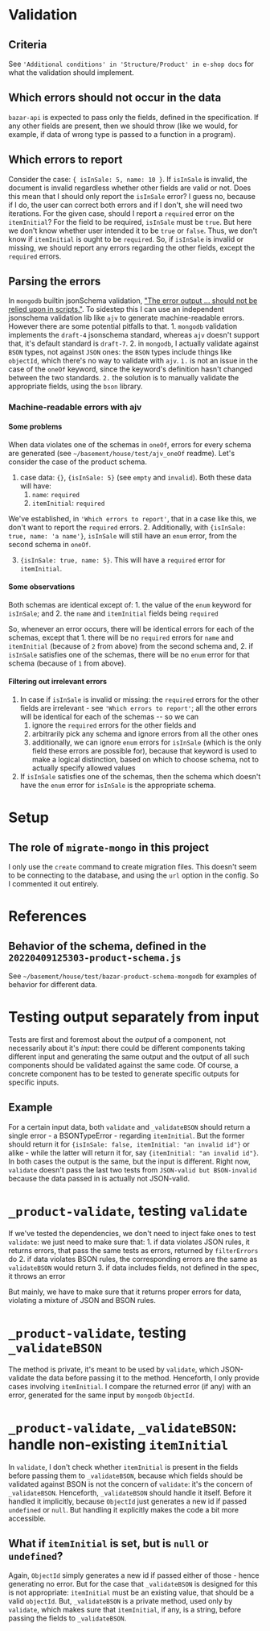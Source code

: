 # Validation
## Criteria
See `'Additional conditions' in 'Structure/Product' in e-shop docs` for what the validation should implement.

## Which errors should not occur in the data
`bazar-api` is expected to pass only the fields, defined in the specification. If any other fields are present, then we should throw (like we would, for example, if data of wrong type is passed to a function in a program).

## Which errors to report
Consider the case: `{
    isInSale: 5,
    name: 10
}`.
If `isInSale` is invalid, the document is invalid regardless whether other fields are valid or not. Does this mean that I should only report the `isInSale` error? I guess no, because if I do, the user can correct both errors and if I don't, she will need two iterations.
For the given case, should I report a `required` error on the `itemInitial`? For the field to be required, `isInSale` must be `true`. But here we don't know whether user intended it to be `true` or `false`. Thus, we don't know if `itemInitial` is ought to be `required`.
So, if `isInSale` is invalid or missing, we should report any errors regarding the other fields, except the `required` errors.

## Parsing the errors
In `mongodb` builtin jsonSchema validation, ["The error output ... should not be relied upon in scripts."](https://docs.mongodb.com/manual/core/schema-validation/).
To sidestep this I can use an independent jsonschema validation lib like `ajv` to generate machine-readable errors. However there are some potential pitfalls to that.
    1. `mongodb` validation implements the `draft-4` jsonschema standard, whereas `ajv` doesn't support that, it's default standard is `draft-7`.
    2. in `mongodb`, I actually validate against `BSON` types, not against `JSON` ones: the `BSON` types include things like `objectId`, which there's no way to validate with `ajv`.
`1.` is not an issue in the case of the `oneOf` keyword, since the keyword's definition hasn't changed between the two standards.
`2.` the solution is to manually validate the appropriate fields, using the `bson` library.

### Machine-readable errors with ajv
#### Some problems
When data violates one of the schemas in `oneOf`, errors for every schema are generated (see `~/basement/house/test/ajv_oneOf` readme).
Let's consider the case of the product schema.
1. case data: `{}`, `{isInSale: 5}` (see `empty` and `invalid`). Both these data will have:
    1. `name`: `required`
    2. `itemInitial`: `required`

We've established, in `'Which errors to report'`, that in a case like this, we don't want to report the `required` errors.
2. Additionally, with `{isInSale: true, name: 'a name'}`, `isInSale` will still have an `enum` error, from the second schema in `oneOf`.

3. `{isInSale: true, name: 5}`. This will have a `required` error for `itemInitial`.

#### Some observations
Both schemas are identical except of:
    1. the value of the `enum` keyword for `isInSale`; and
    2. the `name` and `itemInitial` fields being `required`

So, whenever an error occurs, there will be identical errors for each of the schemas, except that
    1. there will be no `required` errors for `name` and `itemInitial` (because of `2` from above) from the second schema and,
    2. if `isInSale` satisfies one of the schemas, there will be no `enum` error for that schema (because of `1` from above).

#### Filtering out irrelevant errors
1. In case if `isInSale` is invalid or missing: the `required` errors for the other fields are irrelevant - see `'Which errors to report'`; all the other errors will be identical for each of the schemas -- so we can
    1. ignore the `required` errors for the other fields and
    2. arbitrarily pick any schema and ignore errors from all the other ones
    3. additionally, we can ignore `enum` errors for `isInSale` (which is the only field these errors are possible for), because that keyword is used to make a logical distinction, based on which to choose schema, not to actually specify allowed values
2. If `isInSale` satisfies one of the schemas, then the schema which doesn't have the `enum` error for `isInSale` is the appropriate schema.

# Setup
## The role of `migrate-mongo` in this project
I only use the `create` command to create migration files. This doesn't seem to be connecting to the database, and using the `url` option in the config. So I commented it out entirely.

# References
## Behavior of the schema, defined in the `20220409125303-product-schema.js`
See `~/basement/house/test/bazar-product-schema-mongodb` for examples of behavior for different data.

# Testing output separately from input
Tests are first and foremost about the *output* of a component, not necessarily about it's *input*: there could be different components taking different input and generating the same output and the output of all such components should be validated against the same code.
Of course, a concrete component has to be tested to generate specific outputs for specific inputs.
## Example
For a certain input data, both `validate` and `_validateBSON` should return a single error - a BSONTypeError - regarding `itemInitial`. But the former should return it for `{isInSale: false, itemInitial: "an invalid id"}` or alike - while the latter will return it for, say `{itemInitial: "an invalid id"}`. In both cases the output is the same, but the input is different.
Right now, `validate` doesn't pass the last two tests from `JSON-valid but BSON-invalid` because the data passed in is actually not JSON-valid.

# `_product-validate`, testing `validate`
If we've tested the dependencies, we don't need to inject fake ones to test `validate`: we just need to make sure that:
    1. if data violates JSON rules, it returns errors, that pass the same tests as errors, returned by `filterErrors` do
    2. if data violates BSON rules, the corresponding errors are the same as `validateBSON` would return
    3. if data includes fields, not defined in the spec, it throws an error

But mainly, we have to make sure that it returns proper errors for data, violating a mixture of JSON and BSON rules.

# `_product-validate`, testing `_validateBSON`
The method is private, it's meant to be used by `validate`, which JSON-validate the data before passing it to the method. Henceforth, I only provide cases involving `itemInitial`. I compare the returned error (if any) with an error, generated for the same input by `mongodb` `ObjectId`.

# `_product-validate`, `_validateBSON`: handle non-existing `itemInitial`
In `validate`, I don't check whether `itemInitial` is present in the fields before passing them to `_validateBSON`, because which fields should be validated against BSON is not the concern of `validate`: it's the concern of `_validateBSON`. Henceforth, `_validateBSON` should handle it itself. Before it handled it implicitly, because `ObjectId` just generates a new id if passed `undefined` or `null`. But handling it explicitly makes the code a bit more accessible.
## What if `itemInitial` is set, but is `null` or `undefined`?
Again, `ObjectId` simply generates a new id if passed either of those - hence generating no error. But for the case that `_validateBSON` is designed for this is not appropriate: `itemInitial` must be an existing value, that should be a valid `objectId`. But, `_validateBSON` is a private method, used only by `validate`, which makes sure that `itemInitial`, if any, is a string, before passing the fields to `_validateBSON`.
